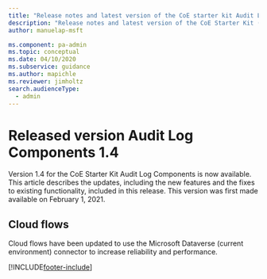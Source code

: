 ```yaml
---
title: "Release notes and latest version of the CoE starter kit Audit Log components 1.4 | MicrosoftDocs"
description: "Release notes and latest version of the CoE Starter Kit (ver 1.4)."
author: manuelap-msft

ms.component: pa-admin
ms.topic: conceptual
ms.date: 04/10/2020
ms.subservice: guidance
ms.author: mapichle
ms.reviewer: jimholtz
search.audienceType: 
  - admin
---
```


# Released version Audit Log Components 1.4

Version 1.4 for the CoE Starter Kit Audit Log Components is now available. This article describes the updates, including the new features and the fixes to existing functionality, included in this release. This version was first made available on February 1, 2021.

## Cloud flows

Cloud flows have been updated to use the Microsoft Dataverse (current environment) connector to increase reliability and performance.


[!INCLUDE[footer-include](../../../includes/footer-banner.md)]
